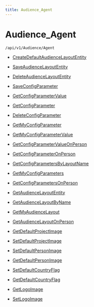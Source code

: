 ```yaml
---
title: Audience_Agent
---
```


# Audience_Agent

```http
/api/v1/Audience/Agent
```




* [CreateDefaultAudienceLayoutEntity](v1AudienceAgent_CreateDefaultAudienceLayoutEntity.md)

* [SaveAudienceLayoutEntity](v1AudienceAgent_SaveAudienceLayoutEntity.md)

* [DeleteAudienceLayoutEntity](v1AudienceAgent_DeleteAudienceLayoutEntity.md)

* [SaveConfigParameter](v1AudienceAgent_SaveConfigParameter.md)

* [GetConfigParameterValue](v1AudienceAgent_GetConfigParameterValue.md)

* [GetConfigParameter](v1AudienceAgent_GetConfigParameter.md)

* [DeleteConfigParameter](v1AudienceAgent_DeleteConfigParameter.md)

* [GetMyConfigParameter](v1AudienceAgent_GetMyConfigParameter.md)

* [GetMyConfigParameterValue](v1AudienceAgent_GetMyConfigParameterValue.md)

* [GetConfigParameterValueOnPerson](v1AudienceAgent_GetConfigParameterValueOnPerson.md)

* [GetConfigParameterOnPerson](v1AudienceAgent_GetConfigParameterOnPerson.md)

* [GetConfigParametersByLayoutName](v1AudienceAgent_GetConfigParametersByLayoutName.md)

* [GetMyConfigParameters](v1AudienceAgent_GetMyConfigParameters.md)

* [GetConfigParametersOnPerson](v1AudienceAgent_GetConfigParametersOnPerson.md)

* [GetAudienceLayoutEntity](v1AudienceAgent_GetAudienceLayoutEntity.md)

* [GetAudienceLayoutByName](v1AudienceAgent_GetAudienceLayoutByName.md)

* [GetMyAudienceLayout](v1AudienceAgent_GetMyAudienceLayout.md)

* [GetAudienceLayoutOnPerson](v1AudienceAgent_GetAudienceLayoutOnPerson.md)

* [GetDefaultProjectImage](v1AudienceAgent_GetDefaultProjectImage.md)

* [SetDefaultProjectImage](v1AudienceAgent_SetDefaultProjectImage.md)

* [SetDefaultPersonImage](v1AudienceAgent_SetDefaultPersonImage.md)

* [GetDefaultPersonImage](v1AudienceAgent_GetDefaultPersonImage.md)

* [SetDefaultCountryFlag](v1AudienceAgent_SetDefaultCountryFlag.md)

* [GetDefaultCountryFlag](v1AudienceAgent_GetDefaultCountryFlag.md)

* [GetLogoImage](v1AudienceAgent_GetLogoImage.md)

* [SetLogoImage](v1AudienceAgent_SetLogoImage.md)